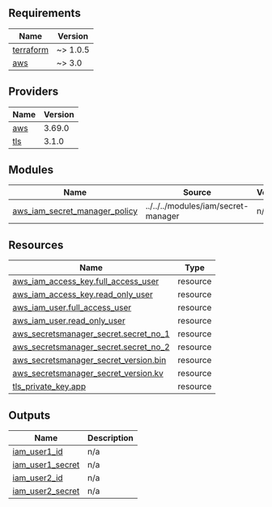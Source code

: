 <!-- BEGIN_TF_DOCS -->
## Requirements

| Name | Version |
|------|---------|
| <a name="requirement_terraform"></a> [terraform](#requirement\_terraform) | ~> 1.0.5 |
| <a name="requirement_aws"></a> [aws](#requirement\_aws) | ~> 3.0 |

## Providers

| Name | Version |
|------|---------|
| <a name="provider_aws"></a> [aws](#provider\_aws) | 3.69.0 |
| <a name="provider_tls"></a> [tls](#provider\_tls) | 3.1.0 |

## Modules

| Name | Source | Version |
|------|--------|---------|
| <a name="module_aws_iam_secret_manager_policy"></a> [aws\_iam\_secret\_manager\_policy](#module\_aws\_iam\_secret\_manager\_policy) | ../../../modules/iam/secret-manager | n/a |

## Resources

| Name | Type |
|------|------|
| [aws_iam_access_key.full_access_user](https://registry.terraform.io/providers/hashicorp/aws/latest/docs/resources/iam_access_key) | resource |
| [aws_iam_access_key.read_only_user](https://registry.terraform.io/providers/hashicorp/aws/latest/docs/resources/iam_access_key) | resource |
| [aws_iam_user.full_access_user](https://registry.terraform.io/providers/hashicorp/aws/latest/docs/resources/iam_user) | resource |
| [aws_iam_user.read_only_user](https://registry.terraform.io/providers/hashicorp/aws/latest/docs/resources/iam_user) | resource |
| [aws_secretsmanager_secret.secret_no_1](https://registry.terraform.io/providers/hashicorp/aws/latest/docs/resources/secretsmanager_secret) | resource |
| [aws_secretsmanager_secret.secret_no_2](https://registry.terraform.io/providers/hashicorp/aws/latest/docs/resources/secretsmanager_secret) | resource |
| [aws_secretsmanager_secret_version.bin](https://registry.terraform.io/providers/hashicorp/aws/latest/docs/resources/secretsmanager_secret_version) | resource |
| [aws_secretsmanager_secret_version.kv](https://registry.terraform.io/providers/hashicorp/aws/latest/docs/resources/secretsmanager_secret_version) | resource |
| [tls_private_key.app](https://registry.terraform.io/providers/hashicorp/tls/latest/docs/resources/private_key) | resource |

## Outputs

| Name | Description |
|------|-------------|
| <a name="output_iam_user1_id"></a> [iam\_user1\_id](#output\_iam\_user1\_id) | n/a |
| <a name="output_iam_user1_secret"></a> [iam\_user1\_secret](#output\_iam\_user1\_secret) | n/a |
| <a name="output_iam_user2_id"></a> [iam\_user2\_id](#output\_iam\_user2\_id) | n/a |
| <a name="output_iam_user2_secret"></a> [iam\_user2\_secret](#output\_iam\_user2\_secret) | n/a |
<!-- END_TF_DOCS -->